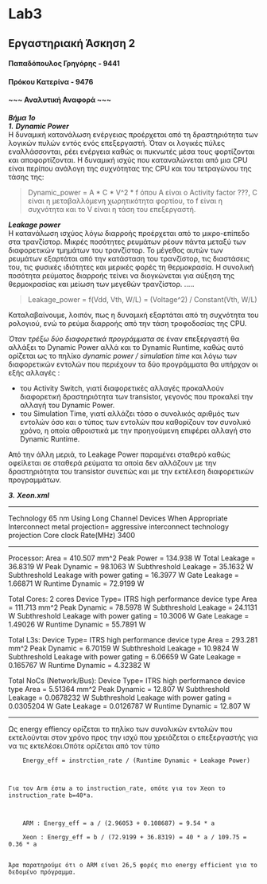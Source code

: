 # Lab3 
## Εργαστηριακή Άσκηση 2
#### Παπαδόπουλος Γρηγόρης - 9441
#### Πρόκου Κατερίνα - 9476
#### ~~~ Αναλυτική Αναφορά ~~~   
***Βήμα 1ο***  
***_1._***   ***Dynamic Power***  
Η δυναμική κατανάλωση ενέργειας προέρχεται από τη δραστηριότητα των λογικών πυλών εντός ενός επεξεργαστή. Όταν οι λογικές πύλες εναλλάσσονται, ρέει ενέργεια καθώς οι πυκνωτές μέσα τους φορτίζονται και αποφορτίζονται. Η δυναμική ισχύς που καταναλώνεται από μια CPU είναι περίπου ανάλογη της συχνότητας της CPU και του τετραγώνου της τάσης της:
>Dynamic_power = A * C * V^2 * f
όπου A είναι ο Activity factor ???, C είναι η μεταβαλλόμενη χωρητικότητα φορτίου, το f είναι η συχνότητα και το V είναι η τάση του επεξεργαστή.   

***Leakage power***  
Η κατανάλωση ισχύος λόγω διαρροής προέρχεται από το μικρο-επίπεδο στα τρανζίστορ. Μικρές ποσότητες ρευμάτων ρέουν πάντα μεταξύ των διαφορετικών τμημάτων του τρανζίστορ. Το μέγεθος αυτών των ρευμάτων εξαρτάται από την κατάσταση του τρανζίστορ, τις διαστάσεις του, τις φυσικές ιδιότητες και μερικές φορές τη θερμοκρασία. Η συνολική ποσότητα ρεύματος διαρροής τείνει να διογκώνεται για αύξηση της θερμοκρασίας και μείωση των μεγεθών τρανζίστορ.   .....
>Leakage_power = f(Vdd, Vth, W/L) = (Voltage^2) / Constant(Vth, W/L)    

Καταλαβαίνουμε, λοιπόν, πως η δυναμική εξαρτάται από τη συχνότητα του ρολογιού, ενώ το ρεύμα διαρροής από την τάση τροφοδοσίας της CPU.   

_Όταν τρέξω δύο διαφορετικά προγράμματα_ σε έναν επεξεργαστή θα αλλάξει το Dynamic Power αλλά και το Dynamic Runtime, καθώς αυτό ορίζεται ως το πηλίκο _dynamic power / simulation time_ και λόγω των διαφορετικών εντολών που περιέχουν τα δύο προγράμματα θα υπήρχαν οι εξής αλλαγές :
* του Activity Switch, γιατί διαφορετικές αλλαγές προκαλλούν διαφορετική δραστηριότητα των transistor, γεγονός που προκαλεί την αλλαγή του Dynamic Power.  
* του Simulation Time, γιατί αλλάζει τόσο ο συνολικός αριθμός των εντολών όσο και ο τύπος των εντολών που καθορίζουν τον συνολικό χρόνο, η οποία αθροιστικά με την προηγούμενη επιφέρει αλλαγή στο Dynamic Runtime.  
 
Από την άλλη μεριά, το Leakage Power παραμένει σταθερό καθώς οφείλεται σε σταθερά ρεύματα τα οποία δεν αλλάζουν με την δραστηριότητα του transistor συνεπώς και με την εκτέλεση διαφορετικών προγραμμάτων.
 
 
***3.***  ***Xeon.xml***    
*****************************************************************************************
  Technology 65 nm
  Using Long Channel Devices When Appropriate
  Interconnect metal projection= aggressive interconnect technology projection
  Core clock Rate(MHz) 3400

*****************************************************************************************
Processor: 
  Area = 410.507 mm^2
  Peak Power = 134.938 W
  Total Leakage = 36.8319 W
  Peak Dynamic = 98.1063 W
  Subthreshold Leakage = 35.1632 W
  Subthreshold Leakage with power gating = 16.3977 W
  Gate Leakage = 1.66871 W
  Runtime Dynamic = 72.9199 W

  Total Cores: 2 cores 
  Device Type= ITRS high performance device type
    Area = 111.713 mm^2
    Peak Dynamic = 78.5978 W
    Subthreshold Leakage = 24.1131 W
    Subthreshold Leakage with power gating = 10.3006 W
    Gate Leakage = 1.49026 W
    Runtime Dynamic = 55.7891 W

  Total L3s: 
  Device Type= ITRS high performance device type
    Area = 293.281 mm^2
    Peak Dynamic = 6.70159 W
    Subthreshold Leakage = 10.9824 W
    Subthreshold Leakage with power gating = 6.06659 W
    Gate Leakage = 0.165767 W
    Runtime Dynamic = 4.32382 W

  Total NoCs (Network/Bus): 
  Device Type= ITRS high performance device type
    Area = 5.51364 mm^2
    Peak Dynamic = 12.807 W
    Subthreshold Leakage = 0.0678232 W
    Subthreshold Leakage with power gating = 0.0305204 W
    Gate Leakage = 0.0126787 W
    Runtime Dynamic = 12.807 W

*****************************************************************************************
 Ως energy effiency ορίζεται το πηλίκο των συνολικών εντολών που εκτελούνται στον χρόνο προς την ισχύ που χρειάζεται ο επεξεργαστής για να τις εκτελέσει.Οπότε ορίζεται από τον τύπο 



 		Energy_eff = instrction_rate / (Runtime Dynamic + Leakage Power) 



 	Για τον Arm έστω a το instruction_rate, οπότε για τον Xeon το instruction_rate b=40*a.
 	
 	
 	
 		ARM : Energy_eff = a / (2.96053 + 0.108687) = 9.54 * a

 		Xeon : Energy_eff = b / (72.9199 + 36.8319) = 40 * a / 109.75 = 0.36 * a
 		
 	
 	Άρα παρατηρούμε ότι ο ARM είναι 26,5 φορές πιο energy efficient για το δεδομένο πρόγραμμα.




